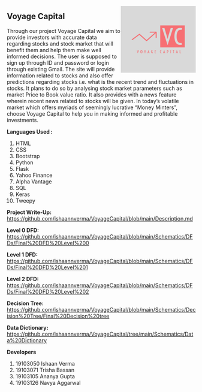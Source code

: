 <img src="https://github.com/ishaannverma/VoyageCapital/blob/main/Voyage%20Capital-logos/Voyage%20Capital-logos.jpeg" align="right"
     alt="Logo" width="200" height="178">
<h2>Voyage Capital</h2> 

<p>Through our project Voyage Capital we aim to provide investors with accurate data regarding stocks and stock market that will benefit them and help them make well informed decisions. The user is supposed to sign up through ID and password or login through existing Gmail. The site will provide information related to stocks and also offer predictions regarding stocks i.e. what is the recent trend and fluctuations in stocks. It plans to do so by analysing stock market parameters such as market Price to Book value ratio. It also provides with a news feature wherein recent news related to stocks will be given. In today’s volatile market which offers myriads of seemingly lucrative “Money Minters”, choose Voyage Capital to help you in making informed and profitable investments.</p>

**Languages Used :**

1. HTML
2. CSS
3. Bootstrap
4. Python
5. Flask
6. Yahoo Finance
7. Alpha Vantage
8. SQL
9. Keras
10. Tweepy

**Project Write-Up:**  
https://github.com/ishaannverma/VoyageCapital/blob/main/Description.md    

  
**Level 0 DFD:**  
https://github.com/ishaannverma/VoyageCapital/blob/main/Schematics/DFDs/Final%20DFD%20Level%200    

  
**Level 1 DFD:**  
https://github.com/ishaannverma/VoyageCapital/blob/main/Schematics/DFDs/Final%20DFD%20Level%201    

  
**Level 2 DFD:**  
https://github.com/ishaannverma/VoyageCapital/blob/main/Schematics/DFDs/Final%20DFD%20Level%202  

  
**Decision Tree:**  
https://github.com/ishaannverma/VoyageCapital/blob/main/Schematics/Decision%20Tree/Final%20Decision%20tree   

  
**Data Dictionary:**  
https://github.com/ishaannverma/VoyageCapital/tree/main/Schematics/Data%20Dictionary

**Developers**  
  
1. 19103050 Ishaan Verma
2. 19103071 Trisha Bassan
3. 19103105 Ananya Gupta
4. 19103126 Navya Aggarwal
